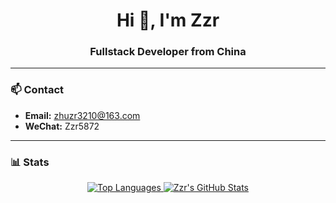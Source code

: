 <h1 align="center">Hi 👋, I'm Zzr</h1>
<h3 align="center">Fullstack Developer from China</h3>

---

### 📫 Contact

- **Email:** [zhuzr3210@163.com](mailto:zhuzr3210@163.com)
- **WeChat:** Zzr5872

---

### 📊 Stats

<p align="center">
  <a href="https://github.com/zzr-rr">
    <img src="https://github-readme-stats--beryl.vercel.app/api/top-langs/?username=zzr-rr&layout=compact&hide_border=true&langs_count=8&hide=python,html" alt="Top Languages" />
  </a>
  <a href="https://github.com/zzr-rr">
    <img src="https://github-readme-stats--beryl.vercel.app/api?username=zzr-rr&show_icons=true&hide_border=true" alt="Zzr's GitHub Stats" />
  </a>
</p>
